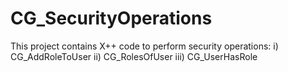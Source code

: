# CG_SecurityOperations
This project contains X++ code to perform security operations:
i) CG_AddRoleToUser
ii) CG_RolesOfUser
iii) CG_UserHasRole
